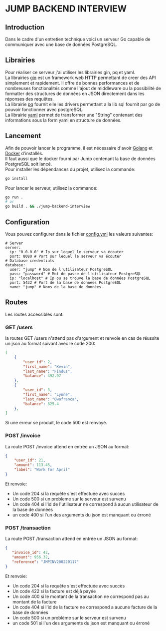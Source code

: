 # JUMP BACKEND INTERVIEW

## Introduction
Dans le cadre d'un entretien technique voici un serveur Go capable de communiquer avec une base de données PostgreSQL.
## Librairies
Pour réaliser ce serveur j'ai utiliser les librairies gin, pq et yaml.<br>
La librairies [gin](https://gin-gonic.com) est un framework web HTTP permettant de creer des API simplement et rapidement. Il offre de bonnes performances et de nombreuses fonctionalités comme l'ajout de middleware ou la possibilité de formatter des structures de données en JSON directement dans les réponses des requêtes.
<br>
La librairie [pq](https://github.com/lib/pq) fournit elle les drivers permettant a la lib sql fournit par go de pouvoir fonctionner avec postgreSQL.
<br>
La librairie [yaml](https://pkg.go.dev/gopkg.in/yaml.v2@v2.4.0) permet de transformer une "String" contenant des informations sous la form yaml en structure de données.

## Lancement
Afin de pouvoir lancer le programme, il est nécessaire d'avoir [Golang](https://go.dev) et [Docker](https://www.docker.com) d'installés.<br>
Il faut aussi que le docker fourni par Jump contenant la base de données PostgreSQL soit lancé.<br>
Pour installer les dépendances du projet, utilisez la commande:

```bash
go install
```

Pour lancer le serveur, utilisez la commande:

```bash
go run .
# or
go build . && ./jump-backend-interview
```

## Configuration
Vous pouvez configurer dans le fichier [config.yml](config.yml) les valeurs suivantes:

```YML
# Server
server:
  ip: "0.0.0.0" # Ip sur lequel le serveur va écouter
  port: 8080 # Port sur lequel le serveur va écouter
# Database credentials
database:
  user: "jump" # Nom de l'utilisateur PostgreSQL
  pass: "password" # Mot de passe de l'utilisateur PostgreSQL
  ip: "localhost" # Ip ou se trouve la base de données PostgreSQL
  port: 5432 # Port de la base de données PostgreSQL
  name: "jump" # Noms de la base de données
```

## Routes
Les routes accessibles sont:

### GET /users
la routes GET /users n'attend pas d'argument et renvoie en cas de réussite un json au format suivant avec le code 200:
```json
[
    {
        "user_id": 2,
        "first_name": "Kevin",
        "last_name": "Findus",
        "balance": 492.97
    },
    {
        "user_id": 3,
        "first_name": "Lynne",
        "last_name": "Gwafranca",
        "balance": 825.4
    },
]
```
Si une erreur se produit, le code 500 est renvoyé. 
### POST /invoice
La route POST /invoice attend en entrée un JSON au format:
```json
{
    "user_id": 21,
    "amount": 113.45,
    "label": "Work for April"
}
```
Et renvoie:
- Un code 204 si la requête s'est effectuée avec succès
- Un code 500 si un probleme sur le serveur est survenu
- Un code 404 si l'id de l'utilisateur ne correspond à aucun utilisateur de la base de données
- un code 400 si l'un des arguments du json est manquant ou érroné


### POST /transaction
La route POST /transaction attend en entrée un JSON au format:
```json
{
   "invoice_id": 42,
   "amount": 956.32,
   "reference": "JMPINV200220117"
}
```

Et renvoie:
- Un code 204 si la requête s'est effectuée avec succès
- Un code 422 si la facture est déjà payée
- Un code 400 si le montant de la transaction ne correspond pas au montant de la facture
- Un code 404 si l'id de la facture ne correspond a aucune facture de la base de données
- Un code 500 si un problème sur le serveur est survenu
- un code 501 si l'un des arguments du json est manquant ou érroné
